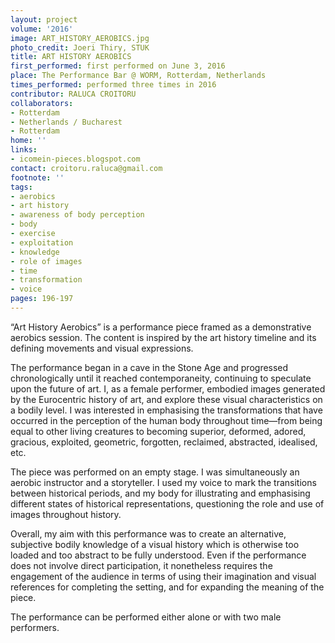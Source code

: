 ```yaml
---
layout: project
volume: '2016'
image: ART_HISTORY_AEROBICS.jpg
photo_credit: Joeri Thiry, STUK
title: ART HISTORY AEROBICS
first_performed: first performed on June 3, 2016
place: The Performance Bar @ WORM, Rotterdam, Netherlands
times_performed: performed three times in 2016
contributor: RALUCA CROITORU
collaborators:
- Rotterdam
- Netherlands / Bucharest
- Rotterdam
home: ''
links:
- icomein-pieces.blogspot.com
contact: croitoru.raluca@gmail.com
footnote: ''
tags:
- aerobics
- art history
- awareness of body perception
- body
- exercise
- exploitation
- knowledge
- role of images
- time
- transformation
- voice
pages: 196-197
---
```


“Art History Aerobics” is a performance piece framed as a demonstrative aerobics session. The content is inspired by the art history timeline and its defining movements and visual expressions.

The performance began in a cave in the Stone Age and progressed chronologically until it reached contemporaneity, continuing to speculate upon the future of art. I, as a female performer, embodied images generated by the Eurocentric history of art, and explore these visual characteristics on a bodily level. I was interested in emphasising the transformations that have occurred in the perception of the human body throughout time—from being equal to other living creatures to becoming superior, deformed, adored, gracious, exploited, geometric, forgotten, reclaimed, abstracted, idealised, etc.

The piece was performed on an empty stage. I was simultaneously an aerobic instructor and a storyteller. I used my voice to mark the transitions between historical periods, and my body for illustrating and emphasising different states of historical representations, questioning the role and use of images throughout history.

Overall, my aim with this performance was to create an alternative, subjective bodily knowledge of a visual history which is otherwise too loaded and too abstract to be fully understood. Even if the performance does not involve direct participation, it nonetheless requires the engagement of the audience in terms of using their imagination and visual references for completing the setting, and for expanding the meaning of the piece.

The performance can be performed either alone or with two male performers.
